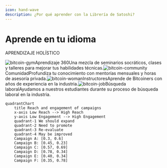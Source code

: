 ```yaml
---
icon: hand-wave
description: ¿Por qué aprender con la Librería de Satoshi?
---
```


# Aprende en tu idioma

APRENDIZAJE HOLÍSTICO



![bitcoin-gym](https://cdn.prod.website-files.com/6407fd8f51729d7e38524b49/640c0991ac6f563895160cd4_gym.png)Aprendizaje 360Una mezcla de seminarios socráticos, clases y talleres para mejorar tus habilidades técnicas.![bitcoin-community](https://cdn.prod.website-files.com/6407fd8f51729d7e38524b49/640c090f09bfca309c5ec8b6_cryptobro.png)ComunidadProfundiza tu conocimiento con mentorías mensuales y horas de asesoría privada.![bitcoin-woman](https://cdn.prod.website-files.com/6407fd8f51729d7e38524b49/640c091d4efe7c161f5f9bff_woman-in-crypto.png)InstructoresAprende de Bitcoiners con años de experiencia en la industria.![bitcoin-job](https://cdn.prod.website-files.com/6407fd8f51729d7e38524b49/640c09b084373fa11168630f_business-deal.png)Búsqueda laboralAyudamos a nuestros estudiantes durante su proceso de búsqueda laboral en la industria.

```mermaid
quadrantChart
    title Reach and engagement of campaigns
    x-axis Low Reach --> High Reach
    y-axis Low Engagement --> High Engagement
    quadrant-1 We should expand
    quadrant-2 Need to promote
    quadrant-3 Re-evaluate
    quadrant-4 May be improved
    Campaign A: [0.3, 0.6]
    Campaign B: [0.45, 0.23]
    Campaign C: [0.57, 0.69]
    Campaign D: [0.78, 0.34]
    Campaign E: [0.40, 0.34]
    Campaign F: [0.35, 0.78]
```

